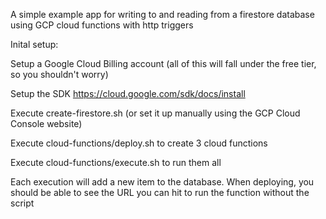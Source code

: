 A simple example app for writing to and reading from a firestore database using GCP cloud functions with http triggers

Inital setup:


Setup a Google Cloud Billing account (all of this will fall under the free tier, so you shouldn't worry)

Setup the SDK
https://cloud.google.com/sdk/docs/install

Execute create-firestore.sh (or set it up manually using the GCP Cloud Console website)

Execute cloud-functions/deploy.sh to create 3 cloud functions

Execute cloud-functions/execute.sh to run them all 

Each execution will add a new item to the database.
When deploying, you should be able to see the URL you can hit to run the function without the script
